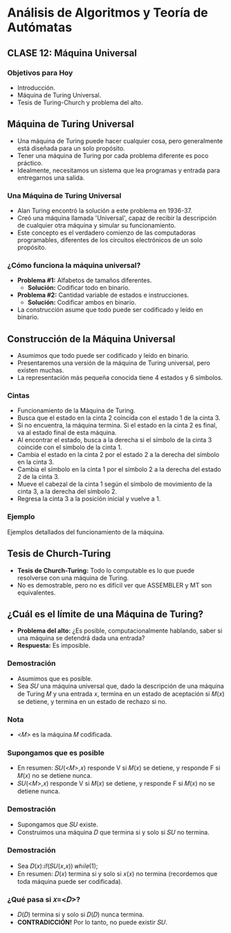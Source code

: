 # Análisis de Algoritmos y Teoría de Autómatas
## CLASE 12: Máquina Universal

### Objetivos para Hoy
- Introducción.
- Máquina de Turing Universal.
- Tesis de Turing-Church y problema del alto.

## Máquina de Turing Universal
- Una máquina de Turing puede hacer cualquier cosa, pero generalmente está diseñada para un solo propósito.
- Tener una máquina de Turing por cada problema diferente es poco práctico.
- Idealmente, necesitamos un sistema que lea programas y entrada para entregarnos una salida.

### Una Máquina de Turing Universal
- Alan Turing encontró la solución a este problema en 1936-37.
- Creó una máquina llamada 'Universal', capaz de recibir la descripción de cualquier otra máquina y simular su funcionamiento.
- Este concepto es el verdadero comienzo de las computadoras programables, diferentes de los circuitos electrónicos de un solo propósito.

### ¿Cómo funciona la máquina universal?
- **Problema #1:** Alfabetos de tamaños diferentes.
  - **Solución:** Codificar todo en binario.
- **Problema #2:** Cantidad variable de estados e instrucciones.
  - **Solución:** Codificar ambos en binario.
- La construcción asume que todo puede ser codificado y leído en binario.

## Construcción de la Máquina Universal
- Asumimos que todo puede ser codificado y leído en binario.
- Presentaremos una versión de la máquina de Turing universal, pero existen muchas.
- La representación más pequeña conocida tiene 4 estados y 6 símbolos.

### Cintas
- Funcionamiento de la Máquina de Turing.
- Busca que el estado en la cinta 2 coincida con el estado 1 de la cinta 3.
- Si no encuentra, la máquina termina. Si el estado en la cinta 2 es final, va al estado final de esta máquina.
- Al encontrar el estado, busca a la derecha si el símbolo de la cinta 3 coincide con el símbolo de la cinta 1.
- Cambia el estado en la cinta 2 por el estado 2 a la derecha del símbolo en la cinta 3.
- Cambia el símbolo en la cinta 1 por el símbolo 2 a la derecha del estado 2 de la cinta 3.
- Mueve el cabezal de la cinta 1 según el símbolo de movimiento de la cinta 3, a la derecha del símbolo 2.
- Regresa la cinta 3 a la posición inicial y vuelve a 1.

### Ejemplo
Ejemplos detallados del funcionamiento de la máquina.

## Tesis de Church-Turing
- **Tesis de Church-Turing:** Todo lo computable es lo que puede resolverse con una máquina de Turing.
- No es demostrable, pero no es difícil ver que ASSEMBLER y MT son equivalentes.

## ¿Cuál es el límite de una Máquina de Turing?
- **Problema del alto:** ¿Es posible, computacionalmente hablando, saber si una máquina se detendrá dada una entrada?
- **Respuesta:** Es imposible.

### Demostración
- Asumimos que es posible.
- Sea 𝑆𝑈 una máquina universal que, dado la descripción de una máquina de Turing 𝑀 y una entrada 𝑥, termina en un estado de aceptación si 𝑀(𝑥) se detiene, y termina en un estado de rechazo si no.

### Nota
- <𝑀> es la máquina 𝑀 codificada.

### Supongamos que es posible
- En resumen: 𝑆𝑈(<𝑀>,𝑥) responde V si 𝑀(𝑥) se detiene, y responde F si 𝑀(𝑥) no se detiene nunca.
- 𝑆𝑈(<𝑀>,𝑥) responde V si 𝑀(𝑥) se detiene, y responde F si 𝑀(𝑥) no se detiene nunca.

### Demostración
- Supongamos que 𝑆𝑈 existe.
- Construimos una máquina 𝐷 que termina si y solo si 𝑆𝑈 no termina.

### Demostración
- Sea 𝐷(𝑥):𝑖𝑓(𝑆𝑈(𝑥,𝑥))  𝑤ℎ𝑖𝑙𝑒(1);
- En resumen: 𝐷(𝑥) termina si y solo si 𝑥(𝑥) no termina (recordemos que toda máquina puede ser codificada).

### ¿Qué pasa si 𝑥=<𝐷>?
- 𝐷(𝐷) termina si y solo si 𝐷(𝐷) nunca termina.
- **CONTRADICCIÓN!** Por lo tanto, no puede existir 𝑆𝑈.
